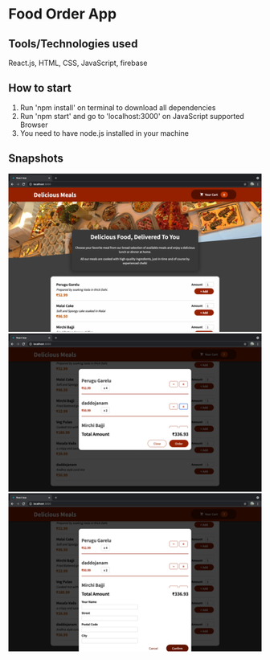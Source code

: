 # Food Order App

## Tools/Technologies used
React.js, HTML, CSS, JavaScript, firebase

## How to start
1. Run 'npm install' on terminal to download all dependencies 
2. Run 'npm start' and go to 'localhost:3000' on JavaScript supported Browser
3. You need to have node.js installed in your machine

## Snapshots

![Home page](https://github.com/Loga19818eeanvesh/Images/blob/main/Screenshot%202021-06-02%20at%205.46.23%20PM.png?raw=true)
![cart page](https://github.com/Loga19818eeanvesh/Images/blob/main/Screenshot%202021-06-02%20at%205.48.52%20PM.png?raw=true)
![order page](https://github.com/Loga19818eeanvesh/Images/blob/main/Screenshot%202021-06-02%20at%205.49.19%20PM.png?raw=true)